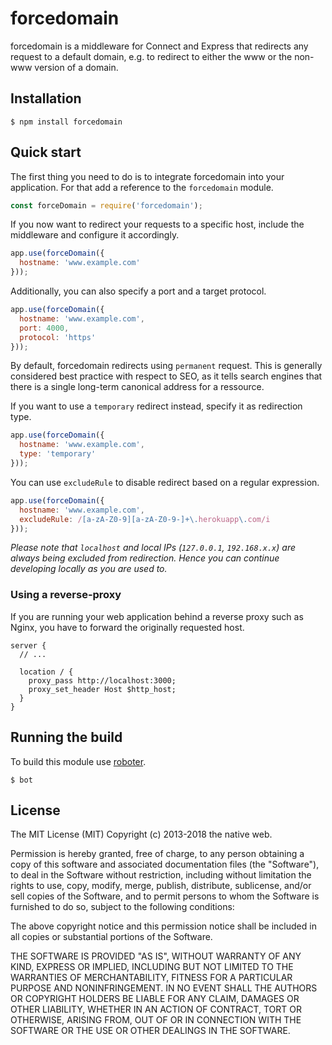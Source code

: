 # forcedomain

forcedomain is a middleware for Connect and Express that redirects any request to a default domain, e.g. to redirect to either the www or the non-www version of a domain.

## Installation

```shell
$ npm install forcedomain
```

## Quick start

The first thing you need to do is to integrate forcedomain into your application. For that add a reference to the `forcedomain` module.

```javascript
const forceDomain = require('forcedomain');
```

If you now want to redirect your requests to a specific host, include the middleware and configure it accordingly.

```javascript
app.use(forceDomain({
  hostname: 'www.example.com'
}));
```

Additionally, you can also specify a port and a target protocol.

```javascript
app.use(forceDomain({
  hostname: 'www.example.com',
  port: 4000,
  protocol: 'https'
}));
```

By default, forcedomain redirects using `permanent` request. This is generally considered best practice with respect to SEO, as it tells search engines that there is a single long-term canonical address for a ressource.

If you want to use a `temporary` redirect instead, specify it as redirection type.

```javascript
app.use(forceDomain({
  hostname: 'www.example.com',
  type: 'temporary'
}));
```

You can use `excludeRule` to disable redirect based on a regular expression.

```javascript
app.use(forceDomain({
  hostname: 'www.example.com',
  excludeRule: /[a-zA-Z0-9][a-zA-Z0-9-]+\.herokuapp\.com/i
}));
```

*Please note that `localhost` and local IPs (`127.0.0.1`, `192.168.x.x`) are always being excluded from redirection. Hence you can continue developing locally as you are used to.*

### Using a reverse-proxy

If you are running your web application behind a reverse proxy such as Nginx, you have to forward the originally requested host.

```
server {
  // ...

  location / {
    proxy_pass http://localhost:3000;
    proxy_set_header Host $http_host;
  }
}
```

## Running the build

To build this module use [roboter](https://www.npmjs.com/package/roboter).

```shell
$ bot
```

## License

The MIT License (MIT)
Copyright (c) 2013-2018 the native web.

Permission is hereby granted, free of charge, to any person obtaining a copy of this software and associated documentation files (the "Software"), to deal in the Software without restriction, including without limitation the rights to use, copy, modify, merge, publish, distribute, sublicense, and/or sell copies of the Software, and to permit persons to whom the Software is furnished to do so, subject to the following conditions:

The above copyright notice and this permission notice shall be included in all copies or substantial portions of the Software.

THE SOFTWARE IS PROVIDED "AS IS", WITHOUT WARRANTY OF ANY KIND, EXPRESS OR IMPLIED, INCLUDING BUT NOT LIMITED TO THE WARRANTIES OF MERCHANTABILITY, FITNESS FOR A PARTICULAR PURPOSE AND NONINFRINGEMENT. IN NO EVENT SHALL THE AUTHORS OR COPYRIGHT HOLDERS BE LIABLE FOR ANY CLAIM, DAMAGES OR OTHER LIABILITY, WHETHER IN AN ACTION OF CONTRACT, TORT OR OTHERWISE, ARISING FROM, OUT OF OR IN CONNECTION WITH THE SOFTWARE OR THE USE OR OTHER DEALINGS IN THE SOFTWARE.
